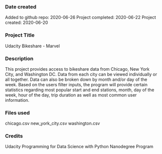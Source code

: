### Date created
Added to github repo: 2020-06-26
Project completed: 2020-06-22
Project created: 2020-06-20

### Project Title
Udacity Bikeshare - Marvel

### Description
This project provides access to bikeshare data from Chicago, New York City, and Washington DC.  Data from each city can be viewed individually or all together.  Data can also be broken down by month and/or day of the week.  Based on the users filter inputs, the program will provide certain statistics regarding most popular start and end stations, month, day of the week, hour of the day, trip duration as well as most common user information.

### Files used
chicago.csv
new_york_city.csv
washington.csv

### Credits
Udacity Programming for Data Science with Python Nanodegree Program
